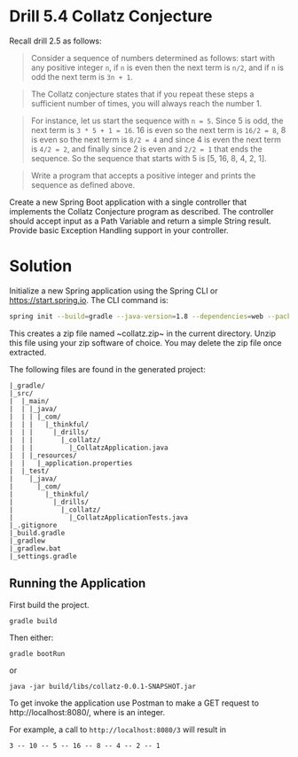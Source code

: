 # Drill 5.4 Collatz Conjecture

Recall drill 2.5 as follows:

> Consider a sequence of numbers determined as follows: start with any positive integer `n`, if `n` is even then the next term is `n/2`, and if `n` is odd the next term is `3n + 1`.  

> The Collatz conjecture states that if you repeat these steps a sufficient number of times, you will always reach the number 1. 

 > For instance, let us start the sequence with `n = 5`. Since 5 is odd, the next term is `3 * 5 + 1 = 16`. 16 is even so the next term is `16/2 = 8`, 8 is even so the next term is `8/2 = 4` and since 4 is even the next term is `4/2 = 2`, and finally since 2 is even and `2/2 = 1` that ends the sequence. So the sequence that starts with 5 is [5, 16, 8, 4, 2, 1].

 > Write a program that accepts a positive integer and prints the sequence as defined above.

Create a new Spring Boot application with a single controller that implements the Collatz Conjecture program as described. The controller should accept input as a Path Variable and return a simple String result. Provide basic Exception Handling support in your controller.

 # Solution
 Initialize a new Spring application using the Spring CLI or https://start.spring.io. The CLI command is:

 ```bash
 spring init --build=gradle --java-version=1.8 --dependencies=web --packaging=jar --group=com.thinkful.drills --artifact=collatz --name=Collatz collatz.zip
 ```

 This creates a zip file named ~collatz.zip~ in the current directory. Unzip this file using your zip software of choice. You may delete the zip file once extracted.

 The following files are found in the generated project:
 
 ```
 |_gradle/
 |_src/
 |  |_main/
 |  | |_java/
 |  | | |_com/
 |  | |   |_thinkful/
 |  | |     |_drills/
 |  | |       |_collatz/
 |  | |         |_CollatzApplication.java
 |  | |_resources/
 |  |   |_application.properties
 |  |_test/
 |    |_java/
 |      |_com/
 |        |_thinkful/
 |          |_drills/
 |            |_collatz/
 |              |_CollatzApplicationTests.java
 |_.gitignore
 |_build.gradle
 |_gradlew
 |_gradlew.bat
 |_settings.gradle              
```
## Running the Application
First build the project.

```
gradle build
```

Then either:

```
gradle bootRun
```

or

```
java -jar build/libs/collatz-0.0.1-SNAPSHOT.jar
```

To get invoke the application use Postman to make a GET request to http://localhost:8080/<n>, where <n> is an integer.

For example, a call to `http://localhost:8080/3` will result in 

```
3 -- 10 -- 5 -- 16 -- 8 -- 4 -- 2 -- 1
```
